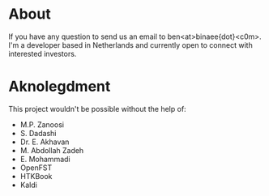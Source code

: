 # About

If you have any question to send us an email to ben<at\>binaee{dot}<c0m\>. I'm a developer based in Netherlands and currently open to connect with interested investors.

# Aknolegdment

This project wouldn't be possible without the help of:

- M.P. Zanoosi
- S. Dadashi
- Dr. E. Akhavan
- M. Abdollah Zadeh
- E. Mohammadi
- OpenFST
- HTKBook
- Kaldi